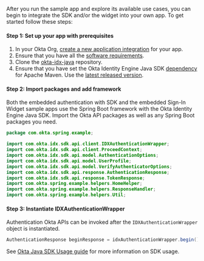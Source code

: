 After you run the sample app and explore its available use cases, you can begin to integrate the SDK and/or the widget into your own app. To get started follow these steps:

#### Step 1: Set up your app with prerequisites

1. In your Okta Org, [create a new application integration](/docs/guides/oie-embedded-common-org-setup/java/main/#create-a-new-application) for your app.
1. Ensure that you have all the [software requirements](#software-requirements).
1. Clone the [okta-idx-java](https://github.com/okta/okta-idx-java) repository.
1. Ensure that you have set the Okta Identity Engine Java SDK [dependency](#software-requirements) for Apache Maven. Use the [latest released version](https://github.com/okta/okta-idx-java/releases).

#### Step 2: Import packages and add framework

Both the embedded authentication with SDK and the embedded Sign-In Widget sample apps use the Spring Boot framework with the Okta Identity Engine Java SDK. Import the Okta API packages as well as any Spring Boot packages you need.

```java
package com.okta.spring.example;

import com.okta.idx.sdk.api.client.IDXAuthenticationWrapper;
import com.okta.idx.sdk.api.client.ProceedContext;
import com.okta.idx.sdk.api.model.AuthenticationOptions;
import com.okta.idx.sdk.api.model.UserProfile;
import com.okta.idx.sdk.api.model.VerifyAuthenticatorOptions;
import com.okta.idx.sdk.api.response.AuthenticationResponse;
import com.okta.idx.sdk.api.response.TokenResponse;
import com.okta.spring.example.helpers.HomeHelper;
import com.okta.spring.example.helpers.ResponseHandler;
import com.okta.spring.example.helpers.Util;
```

#### Step 3: Instantiate IDXAuthenticationWrapper

Authentication Okta APIs can be invoked after the `IDXAuthenticationWrapper` object is instantiated.

```java
AuthenticationResponse beginResponse = idxAuthenticationWrapper.begin()
```

See [Okta Java SDK Usage guide](https://github.com/okta/okta-idx-java#usage-guide) for more information on SDK usage.
